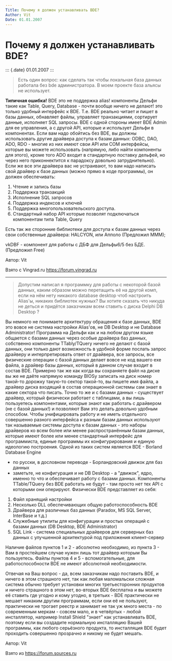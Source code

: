 ```yaml
---
Title: Почему я должен устанавливать BDE?
Author: Vit
Date: 01.01.2007
---
```



Почему я должен устанавливать BDE?
==================================

::: {.date}
01.01.2007
:::

> Есть один вопрос: как сделать так чтобы локальная база данных работала
> без bde администратора. В моем проекте база альясы не использует.
 

**Типичная ошибка!**
BDE это не поддержка alias!
компоненты Дельфи такие как Table, Query, Database - почти вообще ничего не делают!
это только удобный интерфейс к BDE.
Т.е. BDE реально читает и пишет в базы данных,
обнавляет файлы, управляет транзакциями, сортирует данные, исполняет SQL
запросы.
BDE с одной стороны имеет BDE Admin для ее управления, а с
другой API, которые и использует Дельфи в компонентах. Если вам надо
обойтись без BDE, вы должны использовать другие драйвера доступа к базам
данных: ODBC, DAO, ADO, RDO - многие из них имеют свои API или COM
интерфейсы, которые вы можете использовать (напрямую, либо найти
компоненты для этого), кроме того ADO входит в стандартную поставку
дельфей, но через него приконнектится к парадоксу довольно
затруднительно).
Если же все эти драйвера вас не устраивают, то вам надо
написать свой драйвер к базе данных (можно прямо в коде программы), он
должен обеспечивать:

1. Чтение и запись базы
2. Поддержка транзакций
3. Исполнение SQL запросов
4. Поддержка индексов и ключей
5. Поддержка многопользовательского доступа.
6. Стандартный набор API которые позволят подключаться компонентам типа
Table, Query

Есть так же сторонние библиотеки для доступа к базам данных через свои
собственные драйвера: HALCYON, или Апполо (Предложил МММ);

vkDBF - компонент для работы с ДБФ для Дельфы6/5 без БДЕ.
(Предложил Free)

Автор: Vit

Взято с Vingrad.ru <https://forum.vingrad.ru>

-------------------------------------

> Допустим написал я программку для работы с некоторой базой данных, каким
> образом можно перетащить её на другой комп, если на нём нету никакого
> database desktop чтоб настроить Alias\'ы, никаких библиотек нужных? Вы
> хотите сказать что никуда не деться и придётся заказчикам всем ставить с
> диска Delphi DB Desktop ?

Вы немного не понимаете архитектуру обращения к базе данных, BDE это
вовсе не система настройки Alias\'ов, не DB Desktop и не Database
Administrator! Программа на Дельфи как и на любом другом языке общается
с базами данных через особые драйвера баз данных, собственно компоненты
TTablу/TQuery ничего не делают с базой данных, они только дают
возможность в удобной форме послать запрос драйверу и интерпретировать
ответ от драйвера, все запросы, все физические операции с базой данных
делает вовсе не код вашего exe файла, а драйвер базы данных, который в
данном случае входит в состав BDE. Примерно так же как когда вы
сохраняете файл на диске вы же не даёте напрямую команду BIOSу записать
на диск номер такой-то дорожку такую-то сектор такой-то, вы пишете имя
файла, а драйвер диска входящий в состав операционной системы сам знает
в какие сектора что писать. Точно то же и с базами данных - существует
драйвер, который физически работает с таблицами, а вы лишь пользуетесь
компонентами, которые знают как работать с драйвером (не с базой
данных!) и позволяют Вам это делать довольно удобным способом. Чтобы
унифицировать работу и не иметь отдельного совершенно разного интерфейса
к разным базам данных используют так называемые системы доступа к базам
данных - это наборы драйверов ко всем более или менее распространённым
базам данных, которые имеют более или менее стандартный интерфейс для
программиста, единые программы их конфигурирования и единую идеологию
построения. Одной из таких систем является BDE - Borland Database Engine
- по русски, в дословном переводе - Борландовский движок для баз данных
- заметьте, не конфигурация и не DB Desktop - а "движок", ядро, именно
то что и обеспечивает работу с базами данных. Компоненты TTable/TQuery
без BDE работать не будут - там просто нет тех API с которыми они
оперируют. Физически BDE представляет из себя:

1. Файл хранящий настройки
2. Несколько DLL обеспечивающих общую работоспособность BDE
3. Драйвера для различных баз данных (Paradox, MS SQL Server, InterBase
и т.д.)
4. Служебные утилиты для конфигурации и простых операций с базами данных
(DB Desktop, BDE Administrator)
5. SQL Link - система специальных драйверов для серверных баз данных с
улучшенной архитектурой под приложения клиент-сервер

Наличие файлов пунктов 1 и 2 - абсолютно необходимо, из пункта 3 - Вам в
простейшем случае нужен лишь тот драйвер которым Вы пользуетесь. Файлы
пунктов 4 и 5 - вспомогательные, для работоспособности BDE не имеют
абсолютной необходимости.

Отвечая на Ваш вопрос - да, всем заказчикам надо поставить BDE, и ничего
в этом страшного нет, так как любая маломальски сложная система обычно
требует установки многих третьесторонних продуктов и ничего страшного в
этом нет, во-вторых BDE бесплатна и вы можете её ставить где угодно и
кому угодно, в третьих - BDE практически не мешает никаким другим
программам, если они её не пользуют, практически не трогает реестр и
занимает не так уж много места - по современным меркам - совсем мало, и
в четвёртых - любой инсталлятор, например Install Shield "знает" как
устанавливать BDE, поэтому если вы создадите нормальную инсталляцию
Вашей программы, как любого серьёзного продукта, то инсталляция BDE
будет проходить совершенно прозрачно и никому не будет мешать.

Автор: Vit

Взято из <https://forum.sources.ru>
